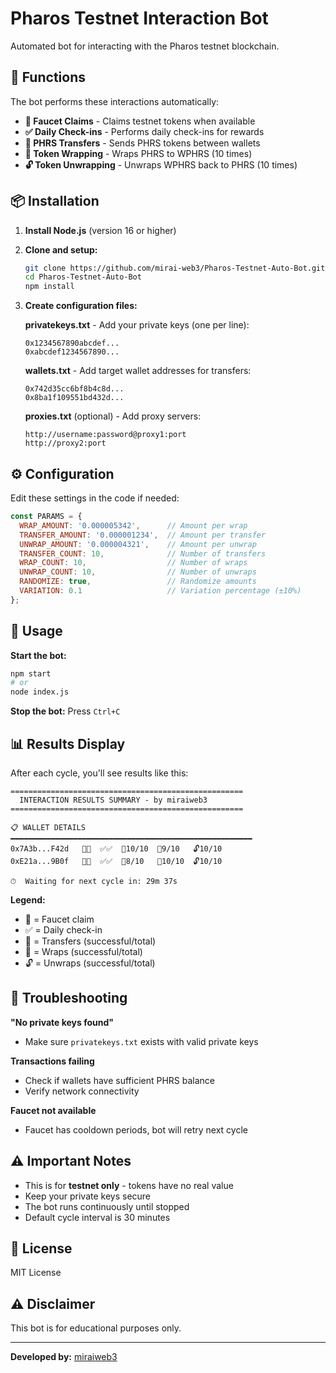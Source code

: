 # Pharos Testnet Interaction Bot

Automated bot for interacting with the Pharos testnet blockchain.

## 🚀 Functions

The bot performs these interactions automatically:

- **🚰 Faucet Claims** - Claims testnet tokens when available
- **✅ Daily Check-ins** - Performs daily check-ins for rewards
- **💸 PHRS Transfers** - Sends PHRS tokens between wallets
- **🔄 Token Wrapping** - Wraps PHRS to WPHRS (10 times)
- **🔓 Token Unwrapping** - Unwraps WPHRS back to PHRS (10 times)

## 📦 Installation

1. **Install Node.js** (version 16 or higher)

2. **Clone and setup:**
   ```bash
   git clone https://github.com/mirai-web3/Pharos-Testnet-Auto-Bot.git
   cd Pharos-Testnet-Auto-Bot
   npm install
   ```

3. **Create configuration files:**

   **privatekeys.txt** - Add your private keys (one per line):
   ```
   0x1234567890abcdef...
   0xabcdef1234567890...
   ```

   **wallets.txt** - Add target wallet addresses for transfers:
   ```
   0x742d35cc6bf8b4c8d...
   0x8ba1f109551bd432d...
   ```

   **proxies.txt** (optional) - Add proxy servers:
   ```
   http://username:password@proxy1:port
   http://proxy2:port
   ```

## ⚙️ Configuration

Edit these settings in the code if needed:

```javascript
const PARAMS = {
  WRAP_AMOUNT: '0.000005342',      // Amount per wrap
  TRANSFER_AMOUNT: '0.000001234',  // Amount per transfer
  UNWRAP_AMOUNT: '0.000004321',    // Amount per unwrap
  TRANSFER_COUNT: 10,              // Number of transfers
  WRAP_COUNT: 10,                  // Number of wraps
  UNWRAP_COUNT: 10,                // Number of unwraps
  RANDOMIZE: true,                 // Randomize amounts
  VARIATION: 0.1                   // Variation percentage (±10%)
};
```

## 🔄 Usage

**Start the bot:**
```bash
npm start
# or
node index.js
```

**Stop the bot:**
Press `Ctrl+C`

## 📊 Results Display

After each cycle, you'll see results like this:

```
====================================================
  INTERACTION RESULTS SUMMARY - by miraiweb3
====================================================

📋 WALLET DETAILS
━━━━━━━━━━━━━━━━━━━━━━━━━━━━━━━━━━━━━━━━━━━━━━━━━━━━━━
0x7A3b...F42d   🚰✅  ✅✅  💸10/10  🔄9/10   🔓10/10
0xE21a...9B0f   🚰❌  ✅✅  💸8/10   🔄10/10  🔓10/10

⏱  Waiting for next cycle in: 29m 37s
```

**Legend:**
- 🚰 = Faucet claim
- ✅ = Daily check-in
- 💸 = Transfers (successful/total)
- 🔄 = Wraps (successful/total)
- 🔓 = Unwraps (successful/total)

## 🔧 Troubleshooting

**"No private keys found"**
- Make sure `privatekeys.txt` exists with valid private keys

**Transactions failing**
- Check if wallets have sufficient PHRS balance
- Verify network connectivity

**Faucet not available**
- Faucet has cooldown periods, bot will retry next cycle

## ⚠️ Important Notes

- This is for **testnet only** - tokens have no real value
- Keep your private keys secure
- The bot runs continuously until stopped
- Default cycle interval is 30 minutes

## 📄 License

MIT License

## ⚠️ Disclaimer

This bot is for educational purposes only.

---

**Developed by:** [miraiweb3](https://github.com/mirai-web3)
